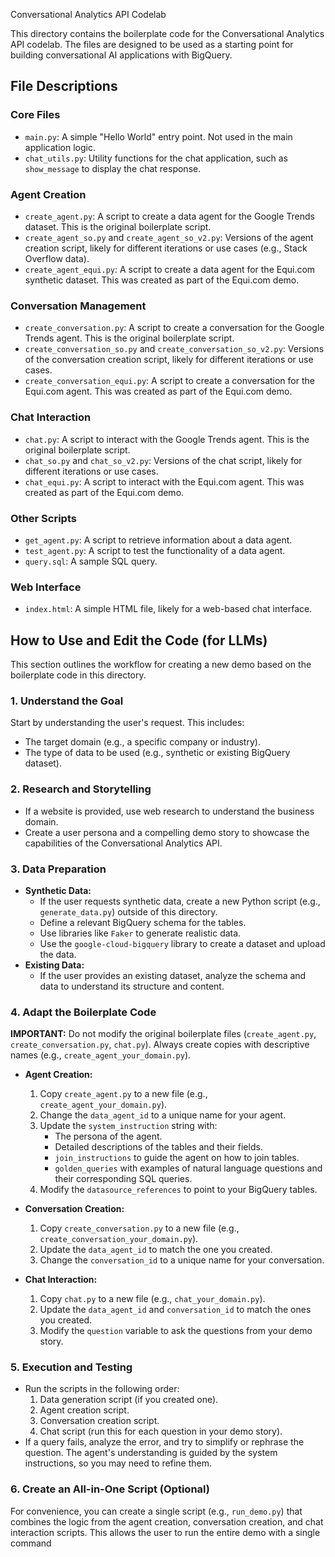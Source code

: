 Conversational Analytics API Codelab

This directory contains the boilerplate code for the Conversational Analytics API codelab. The files are designed to be used as a starting point for building conversational AI applications with BigQuery.

## File Descriptions

### Core Files

*   `main.py`: A simple "Hello World" entry point. Not used in the main application logic.
*   `chat_utils.py`: Utility functions for the chat application, such as `show_message` to display the chat response.

### Agent Creation

*   `create_agent.py`: A script to create a data agent for the Google Trends dataset. This is the original boilerplate script.
*   `create_agent_so.py` and `create_agent_so_v2.py`: Versions of the agent creation script, likely for different iterations or use cases (e.g., Stack Overflow data).
*   `create_agent_equi.py`: A script to create a data agent for the Equi.com synthetic dataset. This was created as part of the Equi.com demo.

### Conversation Management

*   `create_conversation.py`: A script to create a conversation for the Google Trends agent. This is the original boilerplate script.
*   `create_conversation_so.py` and `create_conversation_so_v2.py`: Versions of the conversation creation script, likely for different iterations or use cases.
*   `create_conversation_equi.py`: A script to create a conversation for the Equi.com agent. This was created as part of the Equi.com demo.

### Chat Interaction

*   `chat.py`: A script to interact with the Google Trends agent. This is the original boilerplate script.
*   `chat_so.py` and `chat_so_v2.py`: Versions of the chat script, likely for different iterations or use cases.
*   `chat_equi.py`: A script to interact with the Equi.com agent. This was created as part of the Equi.com demo.

### Other Scripts

*   `get_agent.py`: A script to retrieve information about a data agent.
*   `test_agent.py`: A script to test the functionality of a data agent.
*   `query.sql`: A sample SQL query.

### Web Interface

*   `index.html`: A simple HTML file, likely for a web-based chat interface.

## How to Use and Edit the Code (for LLMs)

This section outlines the workflow for creating a new demo based on the boilerplate code in this directory.

### 1. Understand the Goal

Start by understanding the user's request. This includes:

*   The target domain (e.g., a specific company or industry).
*   The type of data to be used (e.g., synthetic or existing BigQuery dataset).

### 2. Research and Storytelling

*   If a website is provided, use web research to understand the business domain.
*   Create a user persona and a compelling demo story to showcase the capabilities of the Conversational Analytics API.

### 3. Data Preparation

*   **Synthetic Data:**
    *   If the user requests synthetic data, create a new Python script (e.g., `generate_data.py`) outside of this directory.
    *   Define a relevant BigQuery schema for the tables.
    *   Use libraries like `Faker` to generate realistic data.
    *   Use the `google-cloud-bigquery` library to create a dataset and upload the data.
*   **Existing Data:**
    *   If the user provides an existing dataset, analyze the schema and data to understand its structure and content.

### 4. Adapt the Boilerplate Code

**IMPORTANT:** Do not modify the original boilerplate files (`create_agent.py`, `create_conversation.py`, `chat.py`). Always create copies with descriptive names (e.g., `create_agent_your_domain.py`).

*   **Agent Creation:**
    1.  Copy `create_agent.py` to a new file (e.g., `create_agent_your_domain.py`).
    2.  Change the `data_agent_id` to a unique name for your agent.
    3.  Update the `system_instruction` string with:
        *   The persona of the agent.
        *   Detailed descriptions of the tables and their fields.
        *   `join_instructions` to guide the agent on how to join tables.
        *   `golden_queries` with examples of natural language questions and their corresponding SQL queries.
    4.  Modify the `datasource_references` to point to your BigQuery tables.

*   **Conversation Creation:**
    1.  Copy `create_conversation.py` to a new file (e.g., `create_conversation_your_domain.py`).
    2.  Update the `data_agent_id` to match the one you created.
    3.  Change the `conversation_id` to a unique name for your conversation.

*   **Chat Interaction:**
    1.  Copy `chat.py` to a new file (e.g., `chat_your_domain.py`).
    2.  Update the `data_agent_id` and `conversation_id` to match the ones you created.
    3.  Modify the `question` variable to ask the questions from your demo story.

### 5. Execution and Testing

*   Run the scripts in the following order:
    1.  Data generation script (if you created one).
    2.  Agent creation script.
    3.  Conversation creation script.
    4.  Chat script (run this for each question in your demo story).
*   If a query fails, analyze the error, and try to simplify or rephrase the question. The agent's understanding is guided by the system instructions, so you may need to refine them.

### 6. Create an All-in-One Script (Optional)

For convenience, you can create a single script (e.g., `run_demo.py`) that combines the logic from the agent creation, conversation creation, and chat interaction scripts. This allows the user to run the entire demo with a single command
